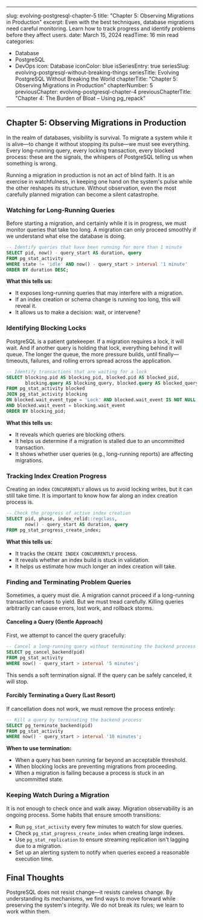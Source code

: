 
---
slug: evolving-postgresql-chapter-5
title: "Chapter 5: Observing Migrations in Production"
excerpt: Even with the best techniques, database migrations need careful monitoring. Learn how to track progress and identify problems before they affect users.
date: March 15, 2024
readTime: 16 min read
categories:
  - Database
  - PostgreSQL
  - DevOps
icon: Database
iconColor: blue
isSeriesEntry: true
seriesSlug: evolving-postgresql-without-breaking-things
seriesTitle: Evolving PostgreSQL Without Breaking the World
chapterTitle: "Chapter 5: Observing Migrations in Production"
chapterNumber: 5
previousChapter: evolving-postgresql-chapter-4
previousChapterTitle: "Chapter 4: The Burden of Bloat – Using pg_repack"
---

## Chapter 5: Observing Migrations in Production

In the realm of databases, visibility is survival. To migrate a system while it is alive—to change it without stopping its pulse—we must see everything. Every long-running query, every locking transaction, every blocked process: these are the signals, the whispers of PostgreSQL telling us when something is wrong.

Running a migration in production is not an act of blind faith. It is an exercise in watchfulness, in keeping one hand on the system's pulse while the other reshapes its structure. Without observation, even the most carefully planned migration can become a silent catastrophe.

### Watching for Long-Running Queries

Before starting a migration, and certainly while it is in progress, we must monitor queries that take too long. A migration can only proceed smoothly if we understand what else the database is doing.

```sql
-- Identify queries that have been running for more than 1 minute
SELECT pid, now() - query_start AS duration, query
FROM pg_stat_activity
WHERE state != 'idle' AND now() - query_start > interval '1 minute'
ORDER BY duration DESC;
```

**What this tells us:**
- It exposes long-running queries that may interfere with a migration.
- If an index creation or schema change is running too long, this will reveal it.
- It allows us to make a decision: wait, or intervene?

### Identifying Blocking Locks

PostgreSQL is a patient gatekeeper. If a migration requires a lock, it will wait. And if another query is holding that lock, everything behind it will queue. The longer the queue, the more pressure builds, until finally—timeouts, failures, and rolling errors spread across the application.

```sql
-- Identify transactions that are waiting for a lock
SELECT blocking.pid AS blocking_pid, blocked.pid AS blocked_pid, 
       blocking.query AS blocking_query, blocked.query AS blocked_query
FROM pg_stat_activity blocked
JOIN pg_stat_activity blocking
ON blocked.wait_event_type = 'Lock' AND blocked.wait_event IS NOT NULL
AND blocked.wait_event = blocking.wait_event
ORDER BY blocking_pid;
```

**What this tells us:**
- It reveals which queries are blocking others.
- It helps us determine if a migration is stalled due to an uncommitted transaction.
- It shows whether user queries (e.g., long-running reports) are affecting migrations.

### Tracking Index Creation Progress

Creating an index `CONCURRENTLY` allows us to avoid locking writes, but it can still take time. It is important to know how far along an index creation process is.

```sql
-- Check the progress of active index creation
SELECT pid, phase, index_relid::regclass, 
       now() - query_start AS duration, query
FROM pg_stat_progress_create_index;
```

**What this tells us:**
- It tracks the `CREATE INDEX CONCURRENTLY` process.
- It reveals whether an index build is stuck in validation.
- It helps us estimate how much longer an index creation will take.

### Finding and Terminating Problem Queries

Sometimes, a query must die. A migration cannot proceed if a long-running transaction refuses to yield. But we must tread carefully. Killing queries arbitrarily can cause errors, lost work, and rollback storms.

#### Canceling a Query (Gentle Approach)

First, we attempt to cancel the query gracefully:

```sql
-- Cancel a long-running query without terminating the backend process
SELECT pg_cancel_backend(pid) 
FROM pg_stat_activity 
WHERE now() - query_start > interval '5 minutes';
```

This sends a soft termination signal. If the query can be safely canceled, it will stop.

#### Forcibly Terminating a Query (Last Resort)

If cancellation does not work, we must remove the process entirely:

```sql
-- Kill a query by terminating the backend process
SELECT pg_terminate_backend(pid) 
FROM pg_stat_activity 
WHERE now() - query_start > interval '10 minutes';
```

**When to use termination:**
- When a query has been running far beyond an acceptable threshold.
- When blocking locks are preventing migrations from proceeding.
- When a migration is failing because a process is stuck in an uncommitted state.

### Keeping Watch During a Migration

It is not enough to check once and walk away. Migration observability is an ongoing process. Some habits that ensure smooth transitions:
- Run `pg_stat_activity` every few minutes to watch for slow queries.
- Check `pg_stat_progress_create_index` when creating large indexes.
- Use `pg_stat_replication` to ensure streaming replication isn't lagging due to a migration.
- Set up an alerting system to notify when queries exceed a reasonable execution time.

## Final Thoughts

PostgreSQL does not resist change—it resists careless change. By understanding its mechanisms, we find ways to move forward while preserving the system's integrity. We do not break its rules; we learn to work within them.
